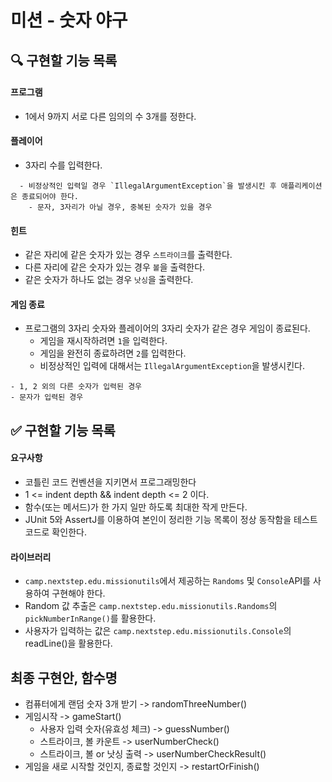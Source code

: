 # 미션 - 숫자 야구

## 🔍 구현할 기능 목록
#### 프로그램  
- 1에서 9까지 서로 다른 임의의 수 3개를 정한다.  
#### 플레이어  
- 3자리 수를 입력한다.
```TEXT
  - 비정상적인 입력일 경우 `IllegalArgumentException`을 발생시킨 후 애플리케이션은 종료되어야 한다.
    - 문자, 3자리가 아닐 경우, 중복된 숫자가 있을 경우 
```

#### 힌트
- 같은 자리에 같은 숫자가 있는 경우 `스트라이크`를 출력한다.  
- 다른 자리에 같은 숫자가 있는 경우 `볼`을 출력한다.  
- 같은 숫자가 하나도 없는 경우 `낫싱`을 출력한다.  

#### 게임 종료
- 프로그램의 3자리 숫자와 플레이어의 3자리 숫자가 같은 경우 게임이 종료된다.
  - 게임을 재시작하려면 `1`을 입력한다.
  - 게임을 완전히 종료하려면 `2`를 입력한다.
  - 비정상적인 입력에 대해서는 `IllegalArgumentException`을 발생시킨다.
```TEXT
- 1, 2 외의 다른 숫자가 입력된 경우  
- 문자가 입력된 경우  
```


## ✅ 구현할 기능 목록
#### 요구사항
- 코틀린 코드 컨벤션을 지키면서 프로그래밍한다  
- 1 <= indent depth && indent depth <= 2 이다.  
- 함수(또는 메서드)가 한 가지 일만 하도록 최대한 작게 만든다.
- JUnit 5와 AssertJ를 이용하여 본인이 정리한 기능 목록이 정상 동작함을 테스트 코드로 확인한다.
#### 라이브러리  
-  `camp.nextstep.edu.missionutils`에서 제공하는 `Randoms` 및 `Console`API를 사용하여 구현해야 한다.
  - Random 값 추출은 `camp.nextstep.edu.missionutils.Randoms`의 `pickNumberInRange()`를 활용한다.
  - 사용자가 입력하는 값은 `camp.nextstep.edu.missionutils.Console`의 readLine()을 활용한다.

## 최종 구현안, 함수명
- 컴퓨터에게 랜덤 숫자 3개 받기 -> randomThreeNumber()  
- 게임시작 -> gameStart()
  - 사용자 입력 숫자(유효성 체크) -> guessNumber()
  - 스트라이크, 볼 카운트 -> userNumberCheck()
  - 스트라이크, 볼 or 낫싱 출력 -> userNumberCheckResult()
- 게임을 새로 시작할 것인지, 종료할 것인지 -> restartOrFinish()